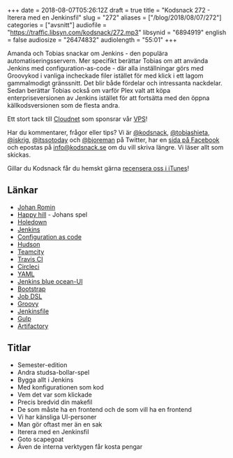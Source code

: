 +++
date = 2018-08-07T05:26:12Z
draft = true
title = "Kodsnack 272 - Iterera med en Jenkinsfil"
slug = "272"
aliases = ["/blog/2018/08/07/272"]
categories = ["avsnitt"]
audiofile = "https://traffic.libsyn.com/kodsnack/272.mp3"
libsynid = "6894919"
english = false
audiosize = "26474832"
audiolength = "55:01"
+++

Amanda och Tobias snackar om Jenkins - den populära automatiseringsservern. Mer specifikt berättar Tobias om att använda Jenkins med configuration-as-code - där alla inställningar görs med Groovykod i vanliga incheckade filer istället för med klick i ett lagom gammalmodigt gränssnitt. Det blir både fördelar och intressanta nackdelar. Sedan berättar Tobias också om varför Plex valt att köpa enterpriseversionen av Jenkins istället för att fortsätta med den öppna källkodsversionen som de flesta andra.

Ett stort tack till [Cloudnet](http://www.cloudnet.se) som sponsrar vår [VPS](http://en.wikipedia.org/wiki/Virtual_private_server)!

Har du kommentarer, frågor eller tips? Vi är [@kodsnack](https://www.twitter.com/kodsnack), [@tobiashieta](https://www.twitter.com/tobiashieta), [@iskrig](https://www.twitter.com/iskrig), [@itssotoday](https://twitter.com/itssotoday) och [@bjoreman](https://www.twitter.com/bjoreman) på Twitter, har en [sida på Facebook](https://www.facebook.com/kodsnack) och epostas på [info@kodsnack.se](mailto:info@kodsnack.se) om du vill skriva längre. Vi läser allt som skickas.

Gillar du Kodsnack får du hemskt gärna [recensera oss i iTunes](http://itunes.apple.com/se/podcast/kodsnack/id561631498?l=en)!

## Länkar ##
* [Johan Romin](https://romin.se/about.html)
* [Happy hill](https://itunes.apple.com/se/app/happy-hill/id1276006710?mt=8) - Johans spel
* [Holedown](https://holedown.com/)
* [Jenkins](https://en.wikipedia.org/wiki/Jenkins_%28software%29)
* [Configuration as code](https://confluence.atlassian.com/bamboo/what-is-configuration-as-code-894743909.html)
* [Hudson](https://en.wikipedia.org/wiki/Hudson_%28software%29)
* [Teamcity](https://en.wikipedia.org/wiki/TeamCity)
* [Travis CI](https://en.wikipedia.org/wiki/Travis_CI)
* [Circleci](https://circleci.com/)
* [YAML](https://en.wikipedia.org/wiki/YAML)
* [Jenkins blue ocean-UI](https://jenkins.io/projects/blueocean/)
* [Bootstrap](http://getbootstrap.com/)
* [Job DSL](https://github.com/jenkinsci/job-dsl-plugin)
* [Groovy](https://en.wikipedia.org/wiki/Apache_Groovy)
* [Jenkinsfile](https://jenkins.io/doc/book/pipeline/jenkinsfile/)
* [Gulp](https://gulpjs.com/)
* [Artifactory](https://jfrog.com/artifactory/)

## Titlar ##
* Semester-edition
* Andra studsa-bollar-spel
* Bygga allt i Jenkins
* Med konfigurationen som kod
* Vem det var som klickade
* Precis bredvid din makefil
* De som måste ha en frontend och de som vill ha en frontend
* Vi har känsliga UI-personer
* Man gör oftast mer än en sak
* Iterera med en Jenkinsfil
* Goto scapegoat
* Även de interna verktygen får kosta pengar